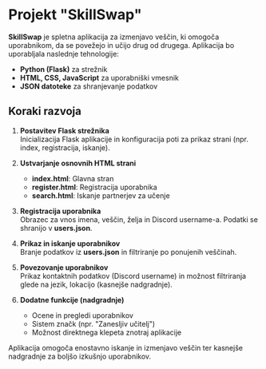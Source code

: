 # Projekt "SkillSwap"

**SkillSwap** je spletna aplikacija za izmenjavo veščin, ki omogoča uporabnikom, da se povežejo in učijo drug od drugega. Aplikacija bo uporabljala naslednje tehnologije:

- **Python (Flask)** za strežnik
- **HTML, CSS, JavaScript** za uporabniški vmesnik
- **JSON datoteke** za shranjevanje podatkov

## Koraki razvoja

1. **Postavitev Flask strežnika**  
   Inicializacija Flask aplikacije in konfiguracija poti za prikaz strani (npr. index, registracija, iskanje).

2. **Ustvarjanje osnovnih HTML strani**  
   - **index.html**: Glavna stran
   - **register.html**: Registracija uporabnika
   - **search.html**: Iskanje partnerjev za učenje

3. **Registracija uporabnika**  
   Obrazec za vnos imena, veščin, želja in Discord username-a. Podatki se shranijo v **users.json**.

4. **Prikaz in iskanje uporabnikov**  
   Branje podatkov iz **users.json** in filtriranje po ponujenih veščinah.

5. **Povezovanje uporabnikov**  
   Prikaz kontaktnih podatkov (Discord username) in možnost filtriranja glede na jezik, lokacijo (kasnejše nadgradnje).

6. **Dodatne funkcije (nadgradnje)**  
   - Ocene in pregledi uporabnikov
   - Sistem značk (npr. "Zanesljiv učitelj")
   - Možnost direktnega klepeta znotraj aplikacije

Aplikacija omogoča enostavno iskanje in izmenjavo veščin ter kasnejše nadgradnje za boljšo izkušnjo uporabnikov.
